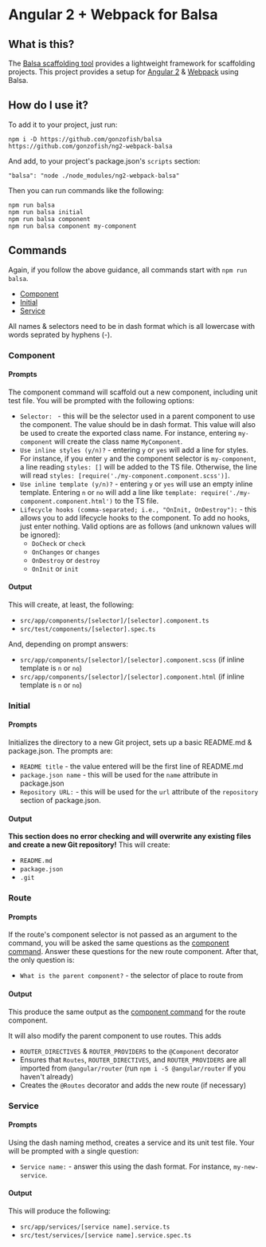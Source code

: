 # Angular 2 + Webpack for Balsa

## What is this?

The [Balsa scaffolding tool](https://github.com/gonzofish/balsa) provides a lightweight framework for scaffolding projects.
This project provides a setup for [Angular 2](https://angular.io) & [Webpack](https://webpack.github.io/) using Balsa.

## How do I use it?

To add it to your project, just run:

```
npm i -D https://github.com/gonzofish/balsa https://github.com/gonzofish/ng2-webpack-balsa
```

And add, to your project's package.json's `scripts` section:

```
"balsa": "node ./node_modules/ng2-webpack-balsa"
```

Then you can run commands like the following:

```
npm run balsa
npm run balsa initial
npm run balsa component
npm run balsa component my-component
```

## Commands

Again, if you follow the above guidance, all commands start with `npm run balsa`.

- [Component](#component)
- [Initial](#initial)
- [Service](#service)

All names & selectors need to be in dash format which is all lowercase with words seprated by hyphens (-).

### Component <a name="component"></a>

#### Prompts
The component command will scaffold out a new component, including unit test file. You will be prompted with the
following options:

- `Selector: ` - this will be the selector used in a parent component to use the component. The value should be in
dash format. This value will also be used to create the exported class name. For instance, entering `my-component` will
create the class name `MyComponent`.
- `Use inline styles (y/n)?` - entering `y` or `yes` will add a line for styles. For instance, if you enter `y` and the
component selector is `my-component`, a line reading `styles: []` will be added to the TS file. Otherwise, the line will
read `styles: [require('./my-component.component.scss')]`.
- `Use inline template (y/n)?` - entering `y` or `yes` will use an empty inline template. Entering `n` or `no` will add
a line like `template: require('./my-component.component.html')` to the TS file.
- `Lifecycle hooks (comma-separated; i.e., "OnInit, OnDestroy"):` - this allows you to add lifecycle hooks to the component.
To add no hooks, just enter nothing. Valid options are as follows (and unknown values will be ignored):
    - `DoCheck` or `check`
    - `OnChanges` or `changes`
    - `OnDestroy` or `destroy`
    - `OnInit` or `init`

#### Output
This will create, at least, the following:

- `src/app/components/[selector]/[selector].component.ts`
- `src/test/components/[selector].spec.ts`

And, depending on prompt answers:

- `src/app/components/[selector]/[selector].component.scss` (if inline template is `n` or `no`)
- `src/app/components/[selector]/[selector].component.html` (if inline template is `n` or `no`)

### Initial <a name="initial"></a>

#### Prompts
Initializes the directory to a new Git project, sets up a basic README.md & package.json. The prompts are:

- `README title` - the value entered will be the first line of README.md
- `package.json name` - this will be used for the `name` attribute in package.json
- `Repository URL:` - this will be used for the `url` attribute of the `repository` section of package.json.

#### Output
**This section does no error checking and will overwrite any existing files and create a new Git repository!** This will
create:

- `README.md`
- `package.json`
- `.git`

### Route <a name="route"></a>

#### Prompts

If the route's component selector is not passed as an argument to the command, you will
be asked the same questions as the [component command](#component). Answer these questions
for the new route component. After that, the only question is:

- `What is the parent component?` - the selector of place to route from

#### Output
This produce the same output as the [component command](#component) for the route
component.

It will also modify the parent component to use routes. This adds

- `ROUTER_DIRECTIVES` & `ROUTER_PROVIDERS` to the `@Component` decorator
- Ensures that `Routes`, `ROUTER_DIRECTIVES`, and `ROUTER_PROVIDERS` are all imported from
`@angular/router` (run `npm i -S @angular/router` if you haven't already)
- Creates the `@Routes` decorator and adds the new route (if necessary)

### Service <a name="service"></a>

#### Prompts
Using the dash naming method, creates a service and its unit test file. Your will be prompted with a single question:

- `Service name:` - answer this using the dash format. For instance, `my-new-service`.

#### Output
This will produce the following:

- `src/app/services/[service name].service.ts`
- `src/test/services/[service name].service.spec.ts`